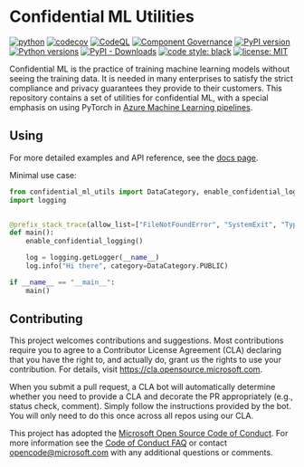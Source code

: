 # Confidential ML Utilities

[![python](https://github.com/Azure/confidential-ml-utils/workflows/python/badge.svg)](https://github.com/Azure/confidential-ml-utils/actions?query=workflow%3Apython)
[![codecov](https://codecov.io/gh/Azure/confidential-ml-utils/branch/main/graph/badge.svg?token=TEWT51C5FK)](https://codecov.io/gh/Azure/confidential-ml-utils)
[![CodeQL](https://github.com/Azure/confidential-ml-utils/workflows/CodeQL/badge.svg)](https://github.com/Azure/confidential-ml-utils/actions?query=workflow%3ACodeQL)
[![Component Governance](https://dev.azure.com/msdata/Vienna/_apis/build/status/aml-ds/Azure.confidential-ml-utils%20Component%20Governance?branchName=master)](https://dev.azure.com/msdata/Vienna/_build/latest?definitionId=13909&branchName=master)
[![PyPI version](https://badge.fury.io/py/confidential-ml-utils.svg)](https://badge.fury.io/py/confidential-ml-utils)
[![Python versions](https://img.shields.io/badge/python-3.6+-blue.svg)](https://www.python.org/downloads/)
[![PyPI - Downloads](https://img.shields.io/pypi/dm/confidential-ml-utils)](https://pypi.org/project/confidential-ml-utils/)
[![code style: black](https://img.shields.io/badge/code%20style-black-000000.svg)](https://github.com/psf/black)
[![license: MIT](https://img.shields.io/badge/License-MIT-purple.svg)](LICENSE)

Confidential ML is the practice of training machine learning models without
seeing the training data. It is needed in many enterprises to satisfy the
strict compliance and privacy guarantees they provide to their customers. This
repository contains a set of utilities for confidential ML, with a special
emphasis on using PyTorch in
[Azure Machine Learning pipelines](https://github.com/Azure/azureml-examples).
 
## Using

For more detailed examples and API reference, see the
[docs page](https://azure.github.io/confidential-ml-utils/logging/).

Minimal use case:

```python
from confidential_ml_utils import DataCategory, enable_confidential_logging, prefix_stack_trace
import logging


@prefix_stack_trace(allow_list=["FileNotFoundError", "SystemExit", "TypeError"])
def main():
    enable_confidential_logging()

    log = logging.getLogger(__name__)
    log.info("Hi there", category=DataCategory.PUBLIC)

if __name__ == "__main__":
    main()
```

## Contributing

This project welcomes contributions and suggestions. Most contributions require
you to agree to a Contributor License Agreement (CLA) declaring that you have
the right to, and actually do, grant us the rights to use your contribution.
For details, visit https://cla.opensource.microsoft.com.

When you submit a pull request, a CLA bot will automatically determine whether
you need to provide a CLA and decorate the PR appropriately (e.g., status check,
comment). Simply follow the instructions provided by the bot. You will only need
to do this once across all repos using our CLA.

This project has adopted the
[Microsoft Open Source Code of Conduct](https://opensource.microsoft.com/codeofconduct/).
For more information see the
[Code of Conduct FAQ](https://opensource.microsoft.com/codeofconduct/faq/) or
contact [opencode@microsoft.com](mailto:opencode@microsoft.com) with any
additional questions or comments.
